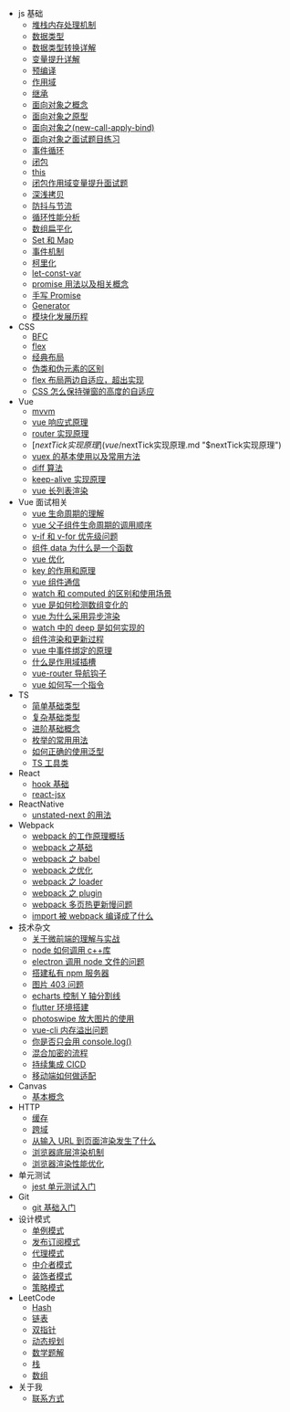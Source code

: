 - js 基础
  - [堆栈内存处理机制](js/堆栈内存处理机制.md "堆栈内存处理机制")
  - [数据类型](js/数据类型.md "数据类型")
  - [数据类型转换详解](js/数据类型转换详解.md "数据类型转换详解")
  - [变量提升详解](js/变量提升详解.md "变量提升详解")
  - [预编译](js/预编译.md "预编译")
  - [作用域](js/作用域.md "作用域")
  - [继承](js/继承.md "继承")
  - [面向对象之概念](js/面向对象之概念.md "面向对象之概念")
  - [面向对象之原型](js/面向对象之原型.md "面向对象之原型")
  - [面向对象之(new-call-apply-bind)](<js/面向对象之(new-call-apply-bind).md> "面向对象之(new-call-apply-bind)")
  - [面向对象之面试题目练习](js/面向对象之面试题目练习.md "面向对象之面试题目练习")
  - [事件循环](js/事件循环.md "事件循环")
  - [闭包](js/闭包.md "闭包")
  - [this](js/this.md "this")
  - [闭包作用域变量提升面试题](js/闭包作用域变量提升面试题.md "闭包作用域变量提升面试题")
  - [深浅拷贝](js/深浅拷贝.md "深浅拷贝")
  - [防抖与节流](js/防抖与节流.md "防抖与节流")
  - [循环性能分析](js/循环性能分析.md "循环性能分析")
  - [数组扁平化](js/数组扁平化.md "数组扁平化")
  - [Set 和 Map](js/Set和Map.md "Set和Map数据结构")
  - [事件机制](js/事件机制.md "事件机制")
  - [柯里化](js/柯里化.md "柯里化")
  - [let-const-var](js/let-const-var.md "let-const-var的区别")
  - [promise 用法以及相关概念](js/promise用法以及相关概念.md "promise用法以及相关概念")
  - [手写 Promise](js/手写Promise.md "手写Promise")
  - [Generator](js/Generator.md "Generator")
  - [模块化发展历程](js/模块化发展历程.md "模块化发展历程")
- CSS
  - [BFC](css/BFC.md "BFC")
  - [flex](css/flex.md "flex")
  - [经典布局](css/经典布局.md "经典布局")
  - [伪类和伪元素的区别](css/伪类和伪元素的区别.md "伪类和伪元素的区别")
  - [flex 布局两边自适应，超出实现](css/flex布局两边自适应，超出实现.md "flex 布局两边自适应，超出实现")
  - [CSS 怎么保持弹窗的高度的自适应](css/CSS怎么保持弹窗的高度的自适应.md "CSS怎么保持弹窗的高度的自适应")
- Vue
  - [mvvm](vue/mvvm.md "mvvm")
  - [vue 响应式原理](vue/vue响应式原理.md "vue响应式原理")
  - [router 实现原理](vue/router实现原理.md "router实现原理")
  - [$nextTick 实现原理](vue/$nextTick实现原理.md "$nextTick实现原理")
  - [vuex 的基本使用以及常用方法](vue/vuex的基本使用以及常用方法.md "vuex的基本使用以及常用方法")
  - [diff 算法](vue/diff算法.md "diff算法")
  - [keep-alive 实现原理](vue/keep-alive实现原理.md "keep-alive实现原理")
  - [vue 长列表渲染](vue/vue长列表渲染.md "vue长列表渲染")
- Vue 面试相关
  - [vue 生命周期的理解](vue-interview/vue生命周期的理解.md "vue生命周期的理解")
  - [vue 父子组件生命周期的调用顺序](vue-interview/vue父子组件生命周期的调用顺序.md "vue父子组件生命周期的调用顺序")
  - [v-if 和 v-for 优先级问题](vue-interview/v-if和v-for优先级问题.md "v-if和v-for优先级问题")
  - [组件 data 为什么是一个函数](vue-interview/组件data为什么是一个函数.md "组件data为什么是一个函数")
  - [vue 优化](vue-interview/vue优化.md "vue优化")
  - [key 的作用和原理](vue-interview/key的作用和原理.md "key的作用和原理")
  - [vue 组件通信](vue-interview/vue组件通信.md "vue组件通信")
  - [watch 和 computed 的区别和使用场景](vue-interview/watch和computed的区别和使用场景.md "watch和computed的区别和使用场景")
  - [vue 是如何检测数组变化的](vue-interview/vue是如何检测数组变化的.md "vue是如何检测数组变化的")
  - [vue 为什么采用异步渲染](vue-interview/vue为什么采用异步渲染.md "vue为什么采用异步渲染")
  - [watch 中的 deep 是如何实现的](vue-interview/watch中的deep是如何实现的.md "watch中的deep是如何实现的")
  - [组件渲染和更新过程](vue-interview/组件渲染和更新过程.md "组件渲染和更新过程")
  - [vue 中事件绑定的原理](vue-interview/vue中事件绑定的原理.md "vue中事件绑定的原理")
  - [什么是作用域插槽](vue-interview/什么是作用域插槽.md "什么是作用域插槽")
  - [vue-router 导航钩子](vue-interview/vue-router导航钩子.md "vue-router导航钩子")
  - [vue 如何写一个指令](vue-interview/vue如何写一个指令.md "vue如何写一个指令")
- TS
  - [简单基础类型](TS/简单基础类型.md "简单基础类型")
  - [复杂基础类型](TS/复杂基础类型.md "复杂基础类型")
  - [进阶基础概念](TS/进阶基础概念.md "进阶基础概念")
  - [枚举的常用用法](TS/枚举的常用用法.md "枚举的常用用法")
  - [如何正确的使用泛型](TS/如何正确的使用泛型.md "如何正确的使用泛型")
  - [TS 工具类](TS/TS工具类.md "TS工具类")
- React
  - [hook 基础](React/react-hook.md "react-hook基础知识")
  - [react-jsx](React/react-jsx.md "react-jsx")
- ReactNative
  - [unstated-next 的用法](ReactNative/unstated-next的用法.md "unstated-next的用法")
- Webpack
  - [webpack 的工作原理概括](webpack/webpack的工作原理概括.md "webpack的工作原理概括")
  - [webpack 之基础](webpack/webpack之基础.md "webpack之基础")
  - [webpack 之 babel](webpack/webpack之babel.md "webpack之babel")
  - [webpack 之优化](webpack/webpack之优化.md "webpack之优化")
  - [webpack 之 loader](webpack/webpack之loader.md "webpack之loader")
  - [webpack 之 plugin](webpack/webpack之plugin.md "webpack之plugin")
  - [webpack 多页热更新慢问题](webpack/webpack多页热更新慢问题.md "webpack多页热更新慢问题")
  - [import 被 webpack 编译成了什么](webpack/import被webpack编译成了什么.md "import被webpack编译成了什么")
- 技术杂文
  - [关于微前端的理解与实战](tech-essays/关于微前端的理解与实战.md "关于微前端的理解与实战")
  - [node 如何调用 c++库](tech-essays/node如何调用c++库.md "node如何调用c++库")
  - [electron 调用 node 文件的问题](tech-essays/electron调用node文件的问题.md "electron调用node文件的问题")
  - [搭建私有 npm 服务器](tech-essays/搭建私有npm服务器.md "搭建私有npm服务器")
  - [图片 403 问题](tech-essays/图片403问题.md "图片403问题")
  - [echarts 控制 Y 轴分割线](tech-essays/echarts控制Y轴分割线.md "echarts控制Y轴分割线")
  - [flutter 环境搭建](tech-essays/flutter环境搭建.md "flutter环境搭建")
  - [photoswipe 放大图片的使用](tech-essays/photoswipe放大图片的使用.md "photoswipe放大图片的使用")
  - [vue-cli 内存溢出问题](tech-essays/vue-cli内存溢出问题.md "vue-cli内存溢出问题")
  - [你是否只会用 console.log()](<tech-essays/你是否只会用console.log().md> "你是否只会用console.log()")
  - [混合加密的流程](tech-essays/混合加密的流程.md "混合加密的流程")
  - [持续集成 CICD](tech-essays/持续集成CICD.md "持续集成CICD")
  - [移动端如何做适配](tech-essays/移动端如何做适配.md "移动端如何做适配")
- Canvas
  - [基本概念](canvas/基本概念.md "基本概念")
- HTTP
  - [缓存](HTTP/缓存.md "缓存")
  - [跨域](HTTP/跨域.md "跨域")
  - [从输入 URL 到页面渲染发生了什么](HTTP/从输入URL到页面渲染发生了什么.md "从输入URL到页面渲染发生了什么")
  - [浏览器底层渲染机制](HTTP/浏览器底层渲染机制.md "浏览器底层渲染机制")
  - [浏览器渲染性能优化](HTTP/浏览器渲染性能优化.md "浏览器渲染性能优化")
- 单元测试
  - [jest 单元测试入门](jest/jest单元测试入门.md "jest单元测试入门")
- Git
  - [git 基础入门](Git/git基础入门.md "git基础入门")
- 设计模式
  - [单例模式](designMode/单例模式.md "单例模式")
  - [发布订阅模式](designMode/发布订阅模式.md "发布订阅模式")
  - [代理模式](designMode/代理模式.md "代理模式")
  - [中介者模式](designMode/中介者模式.md "中介者模式")
  - [装饰者模式](designMode/装饰者模式.md "装饰者模式")
  - [策略模式](designMode/策略模式.md "策略模式")
- LeetCode
  - [Hash](LeetCode/Hash.md "Hash")
  - [链表](LeetCode/链表.md "链表")
  - [双指针](LeetCode/双指针.md "双指针")
  - [动态规划](LeetCode/动态规划.md "动态规划")
  - [数学题解](LeetCode/数学题解.md "数学题解")
  - [栈](LeetCode/栈.md "栈")
  - [数组](LeetCode/数组.md "数组")
- 关于我
  - [联系方式](contact/contact.md "联系方式")
